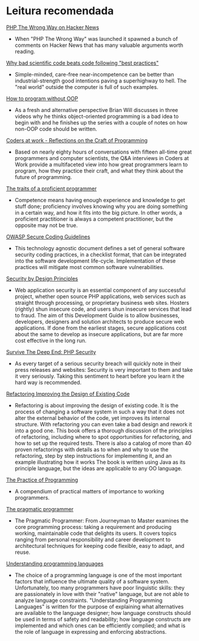 # Leitura recomendada #

[PHP The Wrong Way on Hacker News](https://news.ycombinator.com/item?id=12318615)

* When "PHP The Wrong Way" was launched it spawned a bunch of comments on Hacker News that has many valuable arguments worth reading.

[Why bad scientific code beats code following "best practices"](https://news.ycombinator.com/item?id=12377385)

* Simple-minded, care-free near-incompetence can be better than industrial-strength good intentions paving a superhighway to hell. The "real world" outside the computer is full of such examples.

[How to program without OOP](https://medium.com/@brianwill/how-to-program-without-oop-74a46e0e47a3#.squpnjz4n)

* As a fresh and alternative perspective Brian Will discusses in three videos why he thinks object-oriented programming is a bad idea to begin with and he finishes up the series with a couple of notes on how non-OOP code should be written.

[Coders at work - Reflections on the Craft of Programming](http://codersatwork.com/)

* Based on nearly eighty hours of conversations with fifteen all-time great programmers and computer scientists, the Q&A interviews in Coders at Work provide a multifaceted view into how great programmers learn to program, how they practice their craft, and what they think about the future of programming.

[The traits of a proficient programmer](https://www.oreilly.com/ideas/the-traits-of-a-proficient-programmer)

* Competence means having enough experience and knowledge to get stuff done; proficiency involves knowing why you are doing something in a certain way, and how it fits into the big picture. In other words, a proficient practitioner is always a competent practitioner, but the opposite may not be true.

[OWASP Secure Coding Guidelines](https://www.owasp.org/images/0/08/OWASP_SCP_Quick_Reference_Guide_v2.pdf)

* This technology agnostic document defines a set of general software security coding practices, in a checklist format, that can be integrated into the software development life-cycle. Implementation of these practices will mitigate most common software vulnerabilities.

[Security by Design Principles](https://www.owasp.org/index.php/Security_by_Design_Principles)

* Web application security is an essential component of any successful project, whether open source PHP applications, web services such as straight through processing, or proprietary business web sites. Hosters (rightly) shun insecure code, and users shun insecure services that lead to fraud. The aim of this Development Guide is to allow businesses, developers, designers and solution architects to produce secure web applications. If done from the earliest stages, secure applications cost about the same to develop as insecure applications, but are far more cost effective in the long run.

[Survive The Deep End: PHP Security](http://phpsecurity.readthedocs.io/en/latest/)

* As every target of a serious security breach will quickly note in their press releases and websites: Security is very important to them and take it very seriously. Taking this sentiment to heart before you learn it the hard way is recommended.

[Refactoring Improving the Design of Existing Code](https://openlibrary.org/books/OL7407595M/Refactoring)

 * Refactoring is about improving the design of existing code. It is the process of changing a software system in such a way that it does not alter the external behavior of the code, yet improves its internal structure. With refactoring you can even take a bad design and rework it into a good one. This book offers a thorough discussion of the principles of refactoring, including where to spot opportunities for refactoring, and how to set up the required tests. There is also a catalog of more than 40 proven refactorings with details as to when and why to use the refactoring, step by step instructions for implementing it, and an example illustrating how it works The book is written using Java as its principle language, but the ideas are applicable to any OO language.

[The Practice of Programming](https://openlibrary.org/works/OL15333872W/The_Practice_of_Programming_%28Addison-Wesley_Professional_Computing_Series%29)

 * A compendium of practical matters of importance to working programmers.

[The pragmatic programmer](https://openlibrary.org/works/OL5748544W/The_pragmatic_programmer)

 * The Pragmatic Programmer: From Journeyman to Master examines the core programming process: taking a requirement and producing working, maintainable code that delights its users. It covers topics ranging from personal responsibility and career development to architectural techniques for keeping code flexible, easy to adapt, and reuse.

[Understanding programming languages](https://openlibrary.org/works/OL1875800W/Understanding_programming_languages)

 * The choice of a programming language is one of the most important factors that influence the ultimate quality of a software system. Unfortunately, too many programmers have poor linguistic skills: they are passionately in love with their "native" language, but are not able to analyze language constraints. "Understanding Programming Languages" is written for the purpose of explaining what alternatives are available to the language designer; how language constructs should be used in terms of safety and readability; how language constructs are implemented and which ones can be efficiently complied; and what is the role of language in expressing and enforcing abstractions.
